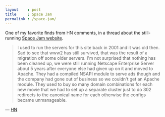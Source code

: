```yaml
---
layout    : post
title     : Space Jam
permalink : /space-jam/
---
```


One of my favorite finds from HN comments, in a thread about the still-running
[Space Jam website][space].

> I used to run the servers for this site back in 2001 and it was old then. Sad
> to see that www2 has still survived, that was the result of a migration off
> some older servers. I'm not surprised that nothing has been cleaned up, we
> were still running Netscape Enterprise Server about 5 years after everyone
> else had given up on it and moved to Apache. They had a compiled NSAPI module
> to serve ads though and the company had gone out of business so we couldn't
> get an Apache module. They used to buy so many domain combinations for each
> new movie that we had to set up a separate cluster just to do 302 redirects to
> the canonical name for each otherwise the configs became unmanageable.

&mdash; [HN](https://news.ycombinator.com/item?id=5317068)

[space]: http://www2.warnerbros.com/spacejam/movie/jam.htm
